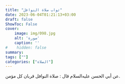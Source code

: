 ```yaml
---
title: "ثواب صلاة النوافل"
date: 2023-06-04T01:21:13+03:00
draft: false
ShowToc: False
cover:
    image: img/098.jpg
    alt: 'صورة'
    caption: ''
#    hidden: false
summary: 
tags: [""]
categories: ["الصلاة"]
---
```

عن
أبي الحسن عليه‌السلام قال : صلاة النوافل قربان كل مؤمن.

